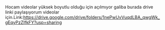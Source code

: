 Hocam videolar yüksek boyutlu olduğu için açılmıyor galiba burada drive linki paylaşıyorum videolar için.Link:https://drive.google.com/drive/folders/1nePwUvVuqdLBA_qwgWk_gEqyPzZIfkFY?usp=sharing
